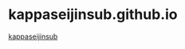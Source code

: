 # kappaseijinsub.github.io

[kappaseijinsub](https://raw.githubusercontent.com/kappaseijinsub/kappaseijinsub/main/kappaseijinsub.jpg)
